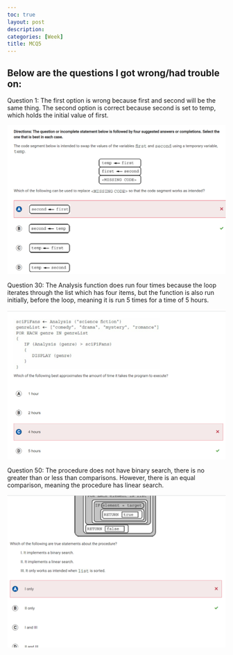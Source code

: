 ```yaml
---
toc: true
layout: post
description:
categories: [Week]
title: MCQ5
---
```


## Below are the questions I got wrong/had trouble on:

Question 1:
The first option is wrong because first and second will be the same thing. The second option is correct because second is set to temp, which holds the initial value of first.

![20181](https://raw.githubusercontent.com/raisinbran25/csp2/master/images/20181.png)

Question 30:
The Analysis function does run four times because the loop iterates through the list which has four items, but the function is also run initially, before the loop, meaning it is run 5 times for a time of 5 hours.

![201830](https://raw.githubusercontent.com/raisinbran25/csp2/master/images/201830.png)

Question 50:
The procedure does not have binary search, there is no greater than or less than comparisons. However, there is an equal comparison, meaning the procedure has linear search.

![201850](https://raw.githubusercontent.com/raisinbran25/csp2/master/images/201850.png)
